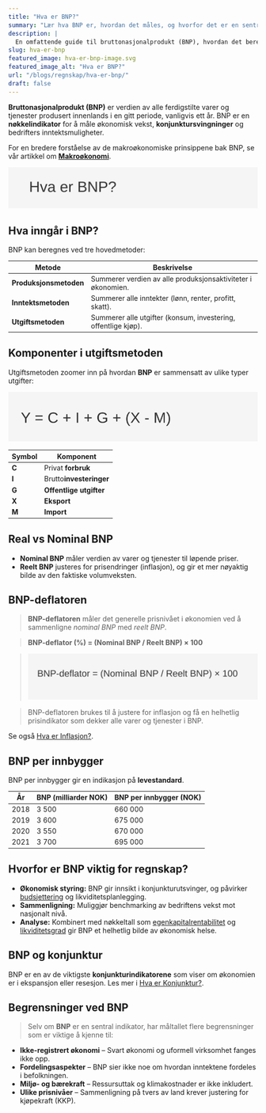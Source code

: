 ```yaml
---
title: "Hva er BNP?"
summary: "Lær hva BNP er, hvordan det måles, og hvorfor det er en sentral indikator i regnskaps- og økonomistyring for bedrifter."
description: |
  En omfattende guide til bruttonasjonalprodukt (BNP), hvordan det beregnes, nominalt og reelt BNP, BNP per innbygger, og dets betydning for norsk regnskap og økonomi.
slug: hva-er-bnp
featured_image: hva-er-bnp-image.svg
featured_image_alt: "Hva er BNP?"
url: "/blogs/regnskap/hva-er-bnp/"
draft: false
---
```


**Bruttonasjonalprodukt (BNP)** er verdien av alle ferdigstilte varer og tjenester produsert innenlands i en gitt periode, vanligvis ett år. BNP er en **nøkkelindikator** for å måle økonomisk vekst, **konjunktursvingninger** og bedrifters inntektsmuligheter.

For en bredere forståelse av de makroøkonomiske prinsippene bak BNP, se vår artikkel om **[Makroøkonomi](/blogs/regnskap/makrookonomi "Makroøkonomi: Prinsipper og Betydning for Norsk Regnskap")**.

![Hva er BNP?](hva-er-bnp-image.svg)

## Hva inngår i BNP?

BNP kan beregnes ved tre hovedmetoder:

| Metode                | Beskrivelse                                                  |
|-----------------------|--------------------------------------------------------------|
| **Produksjonsmetoden**| Summerer verdien av alle produksjonsaktiviteter i økonomien. |
| **Inntektsmetoden**   | Summerer alle inntekter (lønn, renter, profitt, skatt).      |
| **Utgiftsmetoden**    | Summerer alle utgifter (konsum, investering, offentlige kjøp).|

## Komponenter i utgiftsmetoden

Utgiftsmetoden zoomer inn på hvordan **BNP** er sammensatt av ulike typer utgifter:

![BNP-formel](bnp-formel.svg)

| Symbol | Komponent                              |
|--------|----------------------------------------|
| **C**  | Privat **forbruk**                    |
| **I**  | Brutto**investeringer**                |
| **G**  | **Offentlige utgifter**                |
| **X**  | **Eksport**                            |
| **M**  | **Import**                            |

## Real vs Nominal BNP

- **Nominal BNP** måler verdien av varer og tjenester til løpende priser.
- **Reelt BNP** justeres for prisendringer (inflasjon), og gir et mer nøyaktig bilde av den faktiske volumveksten.

## BNP-deflatoren

> **BNP-deflatoren** måler det generelle prisnivået i økonomien ved å sammenligne *nominal BNP* med *reelt BNP*.

> **BNP-deflator (%) = (Nominal BNP / Reelt BNP) × 100**

> ![BNP-deflator Formel](bnp-deflator-formel.svg)

> BNP-deflatoren brukes til å justere for inflasjon og få en helhetlig prisindikator som dekker alle varer og tjenester i BNP.

Se også [Hva er Inflasjon?](/blogs/regnskap/hva-er-inflasjon "Hva er Inflasjon? Påvirkning på Regnskap og Økonomisk Planlegging").

## BNP per innbygger

BNP per innbygger gir en indikasjon på **levestandard**.

| År    | BNP (milliarder NOK) | BNP per innbygger (NOK) |
|-------|----------------------|--------------------------|
| 2018  | 3 500                | 660 000                  |
| 2019  | 3 600                | 675 000                  |
| 2020  | 3 550                | 670 000                  |
| 2021  | 3 700                | 695 000                  |

## Hvorfor er BNP viktig for regnskap?

- **Økonomisk styring:** BNP gir innsikt i konjunkturutsvinger, og påvirker [budsjettering](/blogs/regnskap/hva-er-budsjettering "Hva er Budsjettering? Komplett Guide til Budsjettplanlegging og Økonomisk Styring") og likviditetsplanlegging.
- **Sammenligning:** Muliggjør benchmarking av bedriftens vekst mot nasjonalt nivå.
- **Analyse:** Kombinert med nøkkeltall som [egenkapitalrentabilitet](/blogs/regnskap/hva-er-egenkapitalrentabilitet "Hva er Egenkapitalrentabilitet? Beregning og Analyse") og [likviditetsgrad](/blogs/regnskap/hva-er-likviditetsgrad "Hva er Likviditetsgrad? Analyse av Likviditet") gir BNP et helhetlig bilde av økonomisk helse.

## BNP og konjunktur

BNP er en av de viktigste **konjunkturindikatorene** som viser om økonomien er i ekspansjon eller resesjon. Les mer i [Hva er Konjunktur?](/blogs/regnskap/hva-er-konjunktur "Hva er Konjunktur? Forstå Økonomiske Sykluser og Regnskapsmessige Konsekvenser").

## Begrensninger ved BNP

> Selv om **BNP** er en sentral indikator, har måltallet flere begrensninger som er viktige å kjenne til:

* **Ikke-registrert økonomi** – Svart økonomi og uformell virksomhet fanges ikke opp.
* **Fordelingsaspekter** – BNP sier ikke noe om hvordan inntektene fordeles i befolkningen.
* **Miljø- og bærekraft** – Ressursuttak og klimakostnader er ikke inkludert.
* **Ulike prisnivåer** – Sammenligning på tvers av land krever justering for kjøpekraft (KKP).
